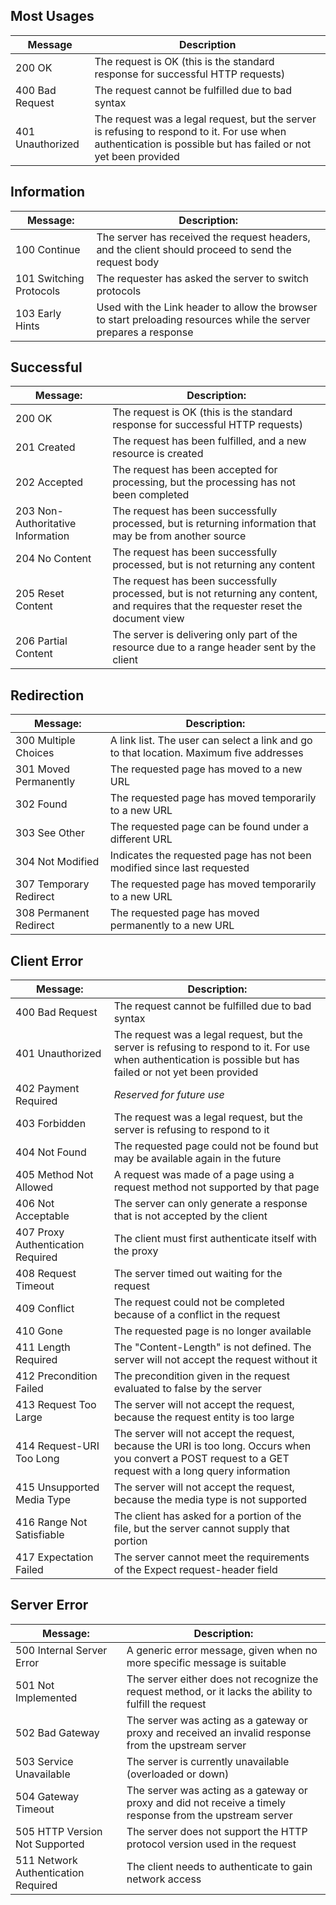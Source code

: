 ## Most Usages

| Message          | Description                                                                                                                                                   |
| ---------------- | ------------------------------------------------------------------------------------------------------------------------------------------------------------- |
| 200 OK           | The request is OK (this is the standard response for successful HTTP requests)                                                                                |
| 400 Bad Request  | The request cannot be fulfilled due to bad syntax                                                                                                             |
| 401 Unauthorized | The request was a legal request, but the server is refusing to respond to it. For use when authentication is possible but has failed or not yet been provided |
## Information

| Message:                | Description:                                                                                                      |
| ----------------------- | ----------------------------------------------------------------------------------------------------------------- |
| 100 Continue            | The server has received the request headers, and the client should proceed to send the request body               |
| 101 Switching Protocols | The requester has asked the server to switch protocols                                                            |
| 103 Early Hints         | Used with the Link header to allow the browser to start preloading resources while the server prepares a response |

## Successful

| Message:                          | Description:                                                                                                                           |
| --------------------------------- | -------------------------------------------------------------------------------------------------------------------------------------- |
| 200 OK                            | The request is OK (this is the standard response for successful HTTP requests)                                                         |
| 201 Created                       | The request has been fulfilled, and a new resource is created                                                                          |
| 202 Accepted                      | The request has been accepted for processing, but the processing has not been completed                                                |
| 203 Non-Authoritative Information | The request has been successfully processed, but is returning information that may be from another source                              |
| 204 No Content                    | The request has been successfully processed, but is not returning any content                                                          |
| 205 Reset Content                 | The request has been successfully processed, but is not returning any content, and requires that the requester reset the document view |
| 206 Partial Content               | The server is delivering only part of the resource due to a range header sent by the client                                            |

## Redirection

| Message:               | Description:                                                                            |
| ---------------------- | --------------------------------------------------------------------------------------- |
| 300 Multiple Choices   | A link list. The user can select a link and go to that location. Maximum five addresses |
| 301 Moved Permanently  | The requested page has moved to a new URL                                               |
| 302 Found              | The requested page has moved temporarily to a new URL                                   |
| 303 See Other          | The requested page can be found under a different URL                                   |
| 304 Not Modified       | Indicates the requested page has not been modified since last requested                 |
| 307 Temporary Redirect | The requested page has moved temporarily to a new URL                                   |
| 308 Permanent Redirect | The requested page has moved permanently to a new URL                                   |
## Client Error

| Message:                          | Description:                                                                                                                                                  |
| --------------------------------- | ------------------------------------------------------------------------------------------------------------------------------------------------------------- |
| 400 Bad Request                   | The request cannot be fulfilled due to bad syntax                                                                                                             |
| 401 Unauthorized                  | The request was a legal request, but the server is refusing to respond to it. For use when authentication is possible but has failed or not yet been provided |
| 402 Payment Required              | _Reserved for future use_                                                                                                                                     |
| 403 Forbidden                     | The request was a legal request, but the server is refusing to respond to it                                                                                  |
| 404 Not Found                     | The requested page could not be found but may be available again in the future                                                                                |
| 405 Method Not Allowed            | A request was made of a page using a request method not supported by that page                                                                                |
| 406 Not Acceptable                | The server can only generate a response that is not accepted by the client                                                                                    |
| 407 Proxy Authentication Required | The client must first authenticate itself with the proxy                                                                                                      |
| 408 Request Timeout               | The server timed out waiting for the request                                                                                                                  |
| 409 Conflict                      | The request could not be completed because of a conflict in the request                                                                                       |
| 410 Gone                          | The requested page is no longer available                                                                                                                     |
| 411 Length Required               | The "Content-Length" is not defined. The server will not accept the request without it                                                                        |
| 412 Precondition Failed           | The precondition given in the request evaluated to false by the server                                                                                        |
| 413 Request Too Large             | The server will not accept the request, because the request entity is too large                                                                               |
| 414 Request-URI Too Long          | The server will not accept the request, because the URI is too long. Occurs when you convert a POST request to a GET request with a long query information    |
| 415 Unsupported Media Type        | The server will not accept the request, because the media type is not supported                                                                               |
| 416 Range Not Satisfiable         | The client has asked for a portion of the file, but the server cannot supply that portion                                                                     |
| 417 Expectation Failed            | The server cannot meet the requirements of the Expect request-header field                                                                                    |

## Server Error

|Message:|Description:|
|---|---|
|500 Internal Server Error|A generic error message, given when no more specific message is suitable|
|501 Not Implemented|The server either does not recognize the request method, or it lacks the ability to fulfill the request|
|502 Bad Gateway|The server was acting as a gateway or proxy and received an invalid response from the upstream server|
|503 Service Unavailable|The server is currently unavailable (overloaded or down)|
|504 Gateway Timeout|The server was acting as a gateway or proxy and did not receive a timely response from the upstream server|
|505 HTTP Version Not Supported|The server does not support the HTTP protocol version used in the request|
|511 Network Authentication Required|The client needs to authenticate to gain network access|